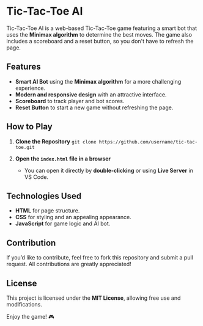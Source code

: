 # Tic-Tac-Toe AI

Tic-Tac-Toe AI is a web-based Tic-Tac-Toe game featuring a smart bot that uses the **Minimax algorithm** to determine the best moves. The game also includes a scoreboard and a reset button, so you don't have to refresh the page.

## Features

- **Smart AI Bot** using the **Minimax algorithm** for a more challenging experience.
- **Modern and responsive design** with an attractive interface.
- **Scoreboard** to track player and bot scores.
- **Reset Button** to start a new game without refreshing the page.

## How to Play

1. **Clone the Repository**
   `git clone https://github.com/username/tic-tac-toe.git`

2. **Open the `index.html` file in a browser**
   - You can open it directly by **double-clicking** or using **Live Server** in VS Code.

## Technologies Used

- **HTML** for page structure.
- **CSS** for styling and an appealing appearance.
- **JavaScript** for game logic and AI bot.

## Contribution

If you’d like to contribute, feel free to fork this repository and submit a pull request. All contributions are greatly appreciated!

## License

This project is licensed under the **MIT License**, allowing free use and modifications.

Enjoy the game! 🎮

